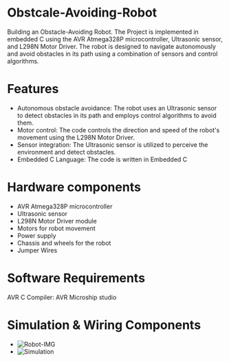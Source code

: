 # Obstcale-Avoiding-Robot
Building an Obstacle-Avoiding Robot.
The Project is implemented in embedded C using the AVR Atmega328P microcontroller, Ultrasonic sensor, and L298N Motor Driver. The robot is designed to navigate autonomously and avoid obstacles in its path using a combination of sensors and control algorithms.



# Features

* Autonomous obstacle avoidance: The robot uses an Ultrasonic sensor to detect obstacles in its path and employs control algorithms to avoid them.
* Motor control: The code controls the direction and speed of the robot's movement using the L298N Motor Driver.
* Sensor integration: The Ultrasonic sensor is utilized to perceive the environment and detect obstacles.
* Embedded C Language: The code is written in Embedded C


# Hardware components

* AVR Atmega328P microcontroller
* Ultrasonic sensor
* L298N Motor Driver module
* Motors for robot movement
* Power supply
* Chassis and wheels for the robot
* Jumper Wires

# Software Requirements

AVR C Compiler: AVR Microship studio 

# Simulation & Wiring Components
* ![Robot-IMG](https://github.com/alaaamoheb/Obstcale-Avoiding-Robot/assets/106888094/e1d949b0-2577-4045-858b-1af953a87b44)
* ![Simulation](https://github.com/alaaamoheb/Obstcale-Avoiding-Robot/assets/106888094/81cda9f1-b60f-4eca-bb69-8cf710cfbc56)
